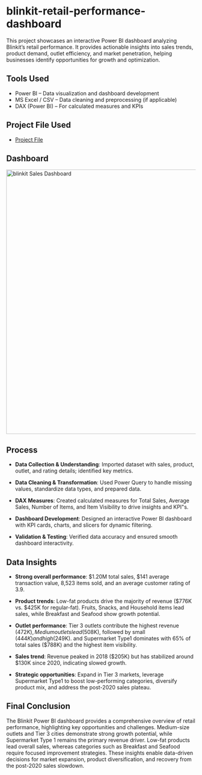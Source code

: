 # blinkit-retail-performance-dashboard
This project showcases an interactive Power BI dashboard analyzing Blinkit’s retail performance. It provides actionable insights into sales trends, product demand, outlet efficiency, and market penetration, helping businesses identify opportunities for growth and optimization.
## Tools Used
- Power BI – Data visualization and dashboard development
- MS Excel / CSV – Data cleaning and preprocessing (if applicable)
- DAX (Power BI) – For calculated measures and KPIs
## Project File Used
- <a href="https://github.com/Dakshsingh1304/blinkit-sales-performance-dashboard/blob/main/BlinkIT%20Project.pbix">Project File</a>
## Dashboard
<img width="1220" height="702" alt="blinkit Sales Dashboard" src="https://github.com/user-attachments/assets/f47b36e5-5179-4251-b303-147681e70178" />

## Process
- **Data Collection & Understanding**: Imported dataset with sales, product, outlet, and rating details; identified key metrics.

- **Data Cleaning & Transformation**: Used Power Query to handle missing values, standardize data types, and prepared data.

- **DAX Measures**: Created calculated measures for Total Sales, Average Sales, Number of Items, and Item Visibility to drive insights and KPI"s.

- **Dashboard Development**: Designed an interactive Power BI dashboard with KPI cards, charts, and slicers for dynamic filtering.

- **Validation & Testing**: Verified data accuracy and ensured smooth dashboard interactivity.

## Data Insights
- **Strong overall performance**: $1.20M total sales, $141 average transaction value, 8,523 items sold, and an average customer rating of 3.9.

- **Product trends**: Low-fat products drive the majority of revenue ($776K vs. $425K for regular-fat). Fruits, Snacks, and Household items lead sales, while Breakfast and Seafood show growth potential.

- **Outlet performance**: Tier 3 outlets contribute the highest revenue ($472K), Medium outlets lead ($508K), followed by small ($444K) and high ($249K). and Supermarket Type1 dominates with 65% of total sales ($788K) and the highest item visibility.

- **Sales trend**: Revenue peaked in 2018 ($205K) but has stabilized around $130K since 2020, indicating slowed growth.

- **Strategic opportunities**: Expand in Tier 3 markets, leverage Supermarket Type1 to boost low-performing categories, diversify product mix, and address the post-2020 sales plateau.

## Final Conclusion
The Blinkit Power BI dashboard provides a comprehensive overview of retail performance, highlighting key opportunities and challenges. Medium-size outlets and Tier 3 cities demonstrate strong growth potential, while Supermarket Type 1 remains the primary revenue driver. Low-fat products lead overall sales, whereas categories such as Breakfast and Seafood require focused improvement strategies. These insights enable data-driven decisions for market expansion, product diversification, and recovery from the post-2020 sales slowdown.
